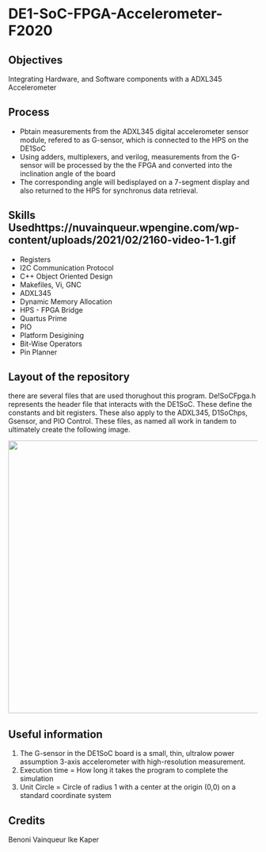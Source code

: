 # DE1-SoC-FPGA-Accelerometer-F2020

## Objectives 
Integrating Hardware, and Software components with a ADXL345 Accelerometer

## Process 
* Pbtain measurements from the ADXL345 digital accelerometer sensor module, refered to as G-sensor, which is connected to the HPS on the DE1SoC
* Using adders, multiplexers, and verilog, measurements from the G-sensor will be processed by the the FPGA and converted into the inclination angle of the board 
* The corresponding angle will bedisplayed on a 7-segment display and also returned to the HPS for synchronus data retrieval.

##  Skills Usedhttps://nuvainqueur.wpengine.com/wp-content/uploads/2021/02/2160-video-1-1.gif
* Registers 
* I2C Communication Protocol 
* C++ Object Oriented Design 
* Makefiles, Vi, GNC 
* ADXL345 
* Dynamic Memory Allocation 
* HPS - FPGA Bridge
* Quartus Prime
* PIO
* Platform Desigining
* Bit-Wise Operators
* Pin Planner


## Layout of the repository

there are several files that are used thorughout this program. De!SoCFpga.h represents the header file that interacts with the DE1SoC. These define the constants and bit registers. These also apply to the ADXL345, D1SoChps, Gsensor, and PIO Control. These files, as named all work in tandem to ultimately create the following image. 

<p align="center"><img src="https://nuvainqueur.wpengine.com/wp-content/uploads/2021/02/Screen-Shot-2021-02-08-at-6.51.55-PM-1.png" align=middle width=700pt height=550pt/></p>

## Useful information

1. The G-sensor in the DE1SoC board is a small, thin, ultralow power assumption 3-axis accelerometer with high-resolution measurement. 
2. Execution time = How long it takes the program to complete the simulation
3. Unit Circle = Circle of radius 1 with a center at the origin (0,0) on a standard coordinate system

## Credits
 Benoni Vainqueur 
 Ike Kaper
